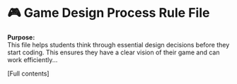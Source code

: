 # 🎮 Game Design Process Rule File

**Purpose:**  
This file helps students think through essential design decisions before they start coding. This ensures they have a clear vision of their game and can work efficiently...

[Full contents]
